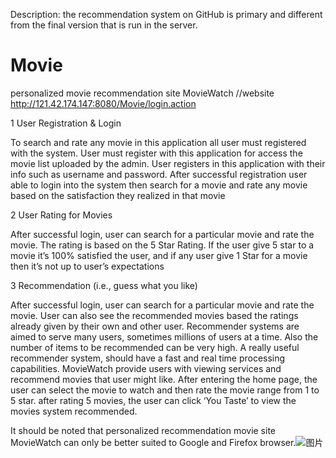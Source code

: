 Description: the recommendation system on GitHub is primary and different from the final version that is run in the server.
# Movie
personalized movie recommendation site MovieWatch //website http://121.42.174.147:8080/Movie/login.action

1 User Registration & Login

To search and rate any movie in this application all user must registered with the system. User must register with this application for access the movie list uploaded by the admin. User registers in this application with their info such as username and password. After successful registration user able to login into the system then search for a movie and rate any movie based on the satisfaction they realized in that movie

2 User Rating for Movies

After successful login, user can search for a particular movie and rate the movie. The rating is based on the 5 Star Rating. If the user give 5 star to a movie it’s 100% satisfied the user, and if any user give 1 Star for a movie then it’s not up to user’s expectations

3 Recommendation (i.e., guess what you like)

After successful login, user can search for a particular movie and rate the movie. User can also see the recommended movies based the ratings already given by their own and other user. Recommender systems are aimed to serve many users, sometimes millions of users at a time. Also the number of items to be recommended can be very high. A really useful recommender system, should have a fast and real time processing capabilities. MovieWatch provide users with viewing services and recommend movies that user might like. After entering the home page, the user can select the movie to watch and then rate the movie range from 1 to 5 star. after rating 5 movies, the user can click ‘You Taste’ to view the movies system recommended.

It should be noted that personalized recommendation movie site MovieWatch can only be better suited to Google and Firefox browser.![图片](https://timgsa.baidu.com/timg?image&quality=80&size=b9999_10000&sec=1551937977568&di=fcd21955f8a03715d7af713e132d11fb&imgtype=0&src=http%3A%2F%2Fa.hiphotos.baidu.com%2Fimage%2Fpic%2Fitem%2F5243fbf2b211931330751d8b6b380cd791238dd3.jpg)
